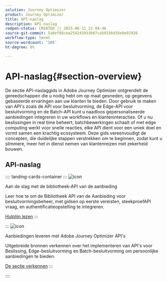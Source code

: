 ```yaml
---
solution: Journey Optimizer
product: Journey Optimizer
title: API-naslag
description: API-naslag
redpen-status: CREATED_||_2025-08-11_21-04-46
source-git-commit: 5a8ef88cba254241933607ca59156d35e0e92926
workflow-type: tm+mt
source-wordcount: '165'
ht-degree: 0%

---
```



# API-naslag{#section-overview}

De sectie API-naslaggids in Adobe Journey Optimizer ontgrendelt de gereedschappen die u nodig hebt om op maat gesneden, op gegevens gebaseerde ervaringen aan uw klanten te bieden. Door gebruik te maken van API&#39;s zoals de API voor besluitvorming, de Edge-API voor besluitvorming en de Batch-API kunt u naadloos gepersonaliseerde aanbiedingen integreren in uw workflows en klanteninteracties. Of u nu beslissingen in real time beheert, batchbewerkingen schaalt of met edge computing werkt voor snelle reacties, elke API dient voor een uniek doel en vormt samen een krachtig ecosysteem. Deze gids vereenvoudigt de concepten, die duidelijke stappen verstrekken om te beginnen, zodat kunt u slimmere, meer het in dienst nemen van klantenreizen met zekerheid bouwen.

## API-naslag

:::: landing-cards-container
:::
![icon](https://cdn.experienceleague.adobe.com/icons/circle-play.svg)

Aan de slag met de bibliotheek-API van de aanbieding

Leer hoe te om de Bibliotheek API van de Aanbieding voor besluitvormingsbeheer, met gidsen op eerste vereisten, steekproefAPI vraag, en authentificatieopstelling te integreren.

[Hulplijn lezen](../using/offers/api-reference/getting-started.md)
:::

:::
![icon](https://cdn.experienceleague.adobe.com/icons/code-branch.svg)

Aanbiedingen leveren met Adobe Journey Optimizer API&#39;s

Uitgebreide bronnen verkennen over het implementeren van API&#39;s voor Beslissing, Edge-besluitvorming en Batch-besluitvorming om persoonlijke aanbiedingen te bieden.

[De sectie verkennen](offer-delivery-api-landing-page.md)
:::

::::
